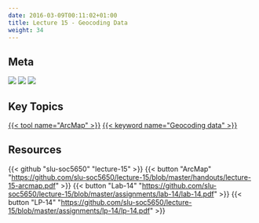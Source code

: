 ```yaml
---
date: 2016-03-09T00:11:02+01:00
title: Lecture 15 - Geocoding Data
weight: 34
---
```


## Meta
![](https://img.shields.io/badge/semester-spring%202018-orange.svg) 
![](https://img.shields.io/badge/release-lp%20only-red.svg) 
[![](https://img.shields.io/badge/last%20update-2018--05--06-brightgreen.svg)](https://github.com/slu-soc5650/lecture-11/blob/master/NEWS_SITE.md)

## Key Topics
[{{< tool name="ArcMap" >}}](/topic-index/#a-d)
[{{< keyword name="Geocoding data" >}}](/topic-index/#e-h)

## Resources

{{< github "slu-soc5650" "lecture-15" >}}
{{< button "ArcMap" "https://github.com/slu-soc5650/lecture-15/blob/master/handouts/lecture-15-arcmap.pdf" >}}
{{< button "Lab-14" "https://github.com/slu-soc5650/lecture-15/blob/master/assignments/lab-14/lab-14.pdf" >}}
{{< button "LP-14" "https://github.com/slu-soc5650/lecture-15/blob/master/assignments/lp-14/lp-14.pdf" >}}
